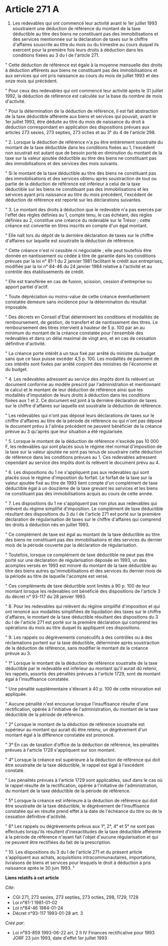 # Article 271 A

1. Les redevables qui ont commencé leur activité avant le 1er juillet 1993 soustraient une déduction de référence du montant
de la taxe déductible au titre des biens ne constituant pas des immobilisations et des services mentionnée sur la déclaration
de taxes sur le chiffre d'affaires souscrite au titre du mois ou du trimestre au cours duquel ils exercent pour la première
fois leurs droits à déduction dans les conditions fixées au 3 du I de l'article 271.

" Cette déduction de référence est égale à la moyenne mensuelle des droits à déduction afférents aux biens ne constituant pas
des immobilisations et aux services qui ont pris naissance au cours du mois de juillet 1993 et des onze mois qui précèdent.

" Pour ceux des redevables qui ont commencé leur activité après le 31 juillet 1992, la déduction de référence est calculée
sur la base du nombre de mois d'activité.

" Pour la détermination de la déduction de référence, il est fait abstraction de la taxe déductible afférente aux biens et
services qui pouvait, avant le 1er juillet 1993, être déduite au titre du mois de naissance du droit à déduction
correspondant en application des dispositions prévues aux articles 273 sexies, 273 septies, 273 octies et au 3° du 4 de
l'article 298.

" 2. Lorsque la déduction de référence n'a pu être entièrement soustraite du montant de la taxe déductible dans les
conditions fixées au 1, l'excédent non soustrait est autant que de besoin porté en diminution du montant de la taxe sur la
valeur ajoutée déductible au titre des biens ne constituant pas des immobilisations et des services des mois suivants.

" Si le montant de la taxe déductible au titre des biens ne constituant pas des immobilisations et des services obtenu après
soustraction de tout ou partie de la déduction de référence est inférieur à celui de la taxe déductible sur les biens ne
constituant pas des immobilisations et les services ayant pris naissance au titre du mois précédent, l'excédent de déduction
de référence est reporté sur les déclarations suivantes.

" 3. Le montant des droits à déduction que le redevable n'a pas exercés par l'effet des règles définies au 1, compte tenu, le
cas échéant, des règles définies au 2, constitue une créance du redevable sur le Trésor ; cette créance est convertie en
titres inscrits en compte d'un égal montant.

" Elle naît lors du dépôt de la dernière déclaration de taxes sur le chiffre d'affaires sur laquelle est soustraite la
déduction de référence.

" Cette créance n'est ni cessible ni négociable ; elle peut toutefois être donnée en nantissement ou cédée à titre de
garantie dans les conditions prévues par la loi n° 81-1 du 2 janvier 1981 facilitant le crédit aux entreprises, modifiée par
la loi n° 84-46 du 24 janvier 1984 relative à l'activité et au contrôle des établissements de crédit.

" Elle est transférée en cas de fusion, scission, cession d'entreprise ou apport partiel d'actif.

" Toute dépréciation ou moins-value de cette créance éventuellement constatée demeure sans incidence pour la détermination du
résultat imposable.

" Des décrets en Conseil d'Etat déterminent les conditions et modalités de remboursement, de gestion, de transfert et de
nantissement des titres. Le remboursement des titres intervient à hauteur de 5 p. 100 par an au minimum du montant de la
créance constatée pour l'ensemble des redevables et dans un délai maximal de vingt ans, et en cas de cessation définitive
d'activité.

" La créance porte intérêt à un taux fixé par arrêté du ministre du budget sans que ce taux puisse excéder 4,5 p. 100. Les
modalités de paiement de ces intérêts sont fixées par arrêté conjoint des ministres de l'économie et du budget.

" 4. Les redevables adressent au service des impôts dont ils relèvent un document conforme au modèle prescrit par
l'administration et mentionnant le calcul et le montant de leur déduction de référence ainsi que les modalités d'imputation
de leurs droits à déduction dans les conditions fixées aux 1 et 2. Ce document est joint à la dernière déclaration de taxes
sur le chiffre d'affaires sur laquelle est soustraite la déduction de référence.

" Les redevables qui n'ont pas déposé leurs déclarations de taxes sur le chiffre d'affaires au titre de la période de
référence ou qui n'ont pas déposé le document prévu à l'alinéa précédent ne peuvent bénéficier de la créance prévue au 3
qu'après que leur situation a été régularisée.

" 5. Lorsque le montant de la déduction de référence n'excède pas 10 000 F, les redevables qui sont placés sous le régime
réel normal d'imposition de la taxe sur la valeur ajoutée ne sont pas tenus de soustraire cette déduction de référence dans
les conditions prévues au 1. Ces redevables adressent cependant au service des impôts dont ils relèvent le document prévu au
4.

" 6. Les dispositions du 1 ne s'appliquent pas aux redevables qui sont placés sous le régime d'imposition du forfait. Le
forfait de la taxe sur la valeur ajoutée fixé au titre de 1993 tient compte d'un complément de taxe déductible égal à un
douzième de la taxe grevant les services et les biens ne constituant pas des immobilisations acquis au cours de cette année.

" 7. Les dispositions du 1 ne s'appliquent pas non plus aux redevables qui relèvent du régime simplifié d'imposition. Le
complément de taxe déductible résultant des dispositions du 3 du I de l'article 271 est porté sur la première déclaration de
régularisation de taxes sur le chiffre d'affaires qui comprend les droits à déduction nés en juillet 1993.

" Ce complément de taxe est égal au montant de la taxe déductible au titre des biens ne constituant pas des immobilisations
et des services du dernier mois de la période couverte par la déclaration de régularisation.

" Toutefois, lorsque ce complément de taxe déductible ne peut pas être porté sur une déclaration de régularisation déposée en
1993, un des acomptes versés en 1993 est minoré du montant de la taxe déductible au titre des biens autres qu'immobilisations
et des services du dernier mois de la période au titre de laquelle l'acompte est versé.

" Ces compléments de taxe déductible sont limités à 90 p. 100 de leur montant lorsque les redevables ont bénéficié des
dispositions de l'article 3 du décret n° 93-117 du 28 janvier 1993.

" 8. Pour les redevables qui relèvent du régime simplifié d'imposition et qui ont renoncé aux modalités simplifiées de
liquidation des taxes sur le chiffre d'affaires, le montant de la taxe déductible résultant des dispositions du 3 du I de
l'article 271 est porté sur la première déclaration qui comprend les opérations du mois au titre duquel ils appliquent ces
dispositions.

" 9. Les rappels ou dégrèvements consécutifs à des contrôles ou à des réclamations portent sur la taxe déductible, déterminée
après soustraction de la déduction de référence, sans modifier le montant de la créance prévue au 3.

" 1° Lorsque le montant de la déduction de référence soustraite de la taxe déductible par le redevable est inférieur au
montant qu'il aurait dû retenir, les rappels, assortis des pénalités prévues à l'article 1729, sont de montant égal à
l'insuffisance constatée.

" Une pénalité supplémentaire s'élevant à 40 p. 100 de cette minoration est appliquée.

" Aucune pénalité n'est encourue lorsque l'insuffisance résulte d'une rectification, opérée à l'initiative de
l'administration, du montant de la taxe déductible de la période de référence.

" 2° Lorsque le montant de la déduction de référence soustraite est supérieur au montant qui aurait dû être retenu, un
dégrèvement d'un montant égal à la différence constatée est prononcé.

" 3° En cas de taxation d'office de la déduction de référence, les pénalités prévues à l'article 1728 s'appliquent sur son
montant.

" 4° Lorsque la créance est supérieure à la déduction de référence qui doit être soustraite de la taxe déductible, le rappel
est égal à l'excédent constaté.

" Les pénalités prévues à l'article 1729 sont applicables, sauf dans le cas où le rappel résulte de la rectification, opérée
à l'initiative de l'administration, du montant de la taxe déductible de la période de référence.

" 5° Lorsque la créance est inférieure à la déduction de référence qui doit être soustraite de la taxe déductible, le
dégrèvement de l'insuffisance constatée qui en résulte prend effet à la date de l'échéance du titre ou de la cessation
définitive d'activité.

" 6° Les rappels ou dégrèvements prévus aux 1°, 2°, 4° et 5° ne sont pas effectués lorsqu'ils résultent d'inexactitudes de la
taxe déductible afférente à la période de référence n'ayant fait l'objet d'aucune régularisation et qui ne peuvent être
rectifiées du fait de la prescription.

" 10. Les dispositions du 3 du I de l'article 271 et du présent article s'appliquent aux achats, acquisitions
intracommunautaires, importations, livraisons de biens et services pour lesquels le droit à déduction a pris naissance après
le 30 juin 1993. "

**Liens relatifs à cet article**

_Cite_:

  - CGI 271, 273 sexies, 273 septies, 273 octies, 298, 1729, 1728
  - Loi n°81-1 1981-01-02
  - Loi n°84-46 1984-01-24
  - Décret n°93-117 1993-01-28 art. 3

_Créé par_:

  - Loi n°93-859 1993-06-22 art. 2 II IV Finances rectificative pour 1993 JORF 23 juin 1993, date d'effet 1er juillet 1993
